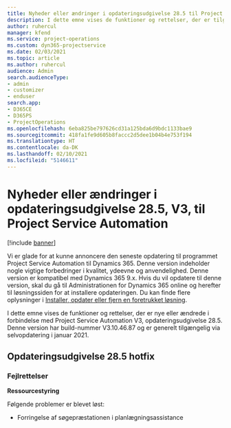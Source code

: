 ```yaml
---
title: Nyheder eller ændringer i opdateringsudgivelse 28.5 til Project Service Automation hotfix V3
description: I dette emne vises de funktioner og rettelser, der er tilgængelige i Project Service Automation, opdateringsudgivelse 28.5 hotfix, V3.
author: ruhercul
manager: kfend
ms.service: project-operations
ms.custom: dyn365-projectservice
ms.date: 02/03/2021
ms.topic: article
ms.author: ruhercul
audience: Admin
search.audienceType:
- admin
- customizer
- enduser
search.app:
- D365CE
- D365PS
- ProjectOperations
ms.openlocfilehash: 6eba825be797626cd31a125bda6d9bdc1133bae9
ms.sourcegitcommit: 418fa1fe9d605b8faccc2d5dee1b04b4e753f194
ms.translationtype: HT
ms.contentlocale: da-DK
ms.lasthandoff: 02/10/2021
ms.locfileid: "5146611"
---
```

# <a name="whats-new-or-changed-in-project-service-automation-update-release-285-v3"></a>Nyheder eller ændringer i opdateringsudgivelse 28.5, V3, til Project Service Automation

[!include [banner](../includes/psa-now-project-operations.md)]

Vi er glade for at kunne annoncere den seneste opdatering til programmet Project Service Automation til Dynamics 365. Denne version indeholder nogle vigtige forbedringer i kvalitet, ydeevne og anvendelighed. Denne version er kompatibel med Dynamics 365 9.x. Hvis du vil opdatere til denne version, skal du gå til Administrationen for Dynamics 365 online og herefter til løsningssiden for at installere opdateringen. Du kan finde flere oplysninger i [Installer, opdater eller fjern en foretrukket løsning](https://docs.microsoft.com/power-platform/admin/install-remove-preferred-solution).

I dette emne vises de funktioner og rettelser, der er nye eller ændrede i forbindelse med Project Service Automation V3, opdateringsudgivelse 28.5. Denne version har build-nummer V3.10.46.87 og er generelt tilgængelig via selvopdatering i januar 2021.

## <a name="update-release-285-hotfix"></a>Opdateringsudgivelse 28.5 hotfix

### <a name="bug-fixes"></a>Fejlrettelser

**Ressourcestyring**

Følgende problemer er blevet løst:

- Forringelse af søgepræstationen i planlægningsassistance


